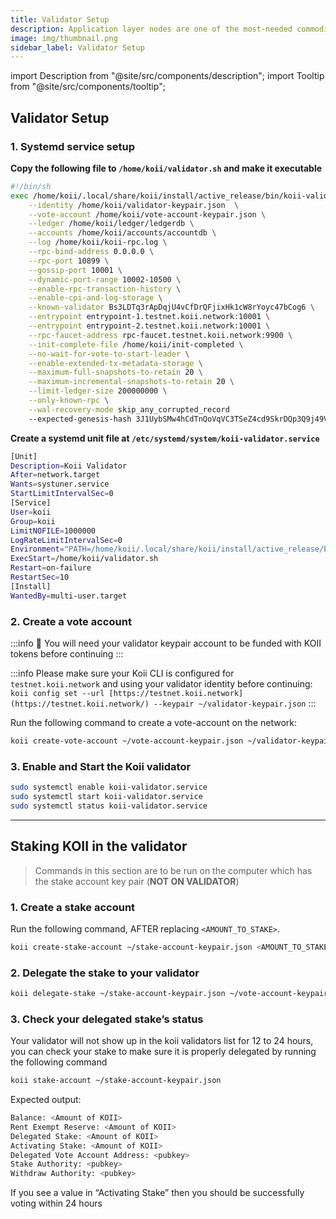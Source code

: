 ```yaml
---
title: Validator Setup
description: Application layer nodes are one of the most-needed commodities in Web3.
image: img/thumbnail.png
sidebar_label: Validator Setup
---
```


import Description from "@site/src/components/description";
import Tooltip from "@site/src/components/tooltip";

## Validator Setup
### 1. Systemd service setup

**Copy the following file to `/home/koii/validator.sh` and make it executable**

```bash
#!/bin/sh
exec /home/koii/.local/share/koii/install/active_release/bin/koii-validator \
    --identity /home/koii/validator-keypair.json  \
    --vote-account /home/koii/vote-account-keypair.json \
    --ledger /home/koii/ledger/ledgerdb \
    --accounts /home/koii/accounts/accountdb \
    --log /home/koii/koii-rpc.log \
    --rpc-bind-address 0.0.0.0 \
    --rpc-port 10899 \
    --gossip-port 10001 \
    --dynamic-port-range 10002-10500 \
    --enable-rpc-transaction-history \
    --enable-cpi-and-log-storage \
    --known-validator Bs3LDTq3rApDqjU4vCfDrQFjixHk1cW8rYoyc47bCog6 \
    --entrypoint entrypoint-1.testnet.koii.network:10001 \
    --entrypoint entrypoint-2.testnet.koii.network:10001 \
    --rpc-faucet-address rpc-faucet.testnet.koii.network:9900 \
    --init-complete-file /home/koii/init-completed \
    --no-wait-for-vote-to-start-leader \
    --enable-extended-tx-metadata-storage \
    --maximum-full-snapshots-to-retain 20 \
    --maximum-incremental-snapshots-to-retain 20 \
    --limit-ledger-size 200000000 \
    --only-known-rpc \
    --wal-recovery-mode skip_any_corrupted_record
    --expected-genesis-hash 3J1UybSMw4hCdTnQoVqVC3TSeZ4cd9SkrDQp3Q9j49VF

```

**Create a systemd unit file at `/etc/systemd/system/koii-validator.service`**

```bash
[Unit]
Description=Koii Validator
After=network.target
Wants=systuner.service
StartLimitIntervalSec=0
[Service]
User=koii
Group=koii
LimitNOFILE=1000000
LogRateLimitIntervalSec=0
Environment="PATH=/home/koii/.local/share/koii/install/active_release/bin:/usr/local/sbin:/usr/local/bin:/usr/sbin:/usr/bin:/sbin:/bin:/usr/games:/usr/local/games"
ExecStart=/home/koii/validator.sh
Restart=on-failure
RestartSec=10
[Install]
WantedBy=multi-user.target
```

### 2. Create a vote account

:::info
🚧 You will need your validator keypair account to be funded with KOII tokens before continuing
:::

:::info
Please make sure your Koii CLI is configured for `testnet.koii.network` and using your validator identity before continuing:
`koii config set --url [https://testnet.koii.network](https://testnet.koii.network/) --keypair ~/validator-keypair.json`
:::

Run the following command to create a vote-account on the network:

```bash
koii create-vote-account ~/vote-account-keypair.json ~/validator-keypair.json ~/authorized-withdrawer-keypair.json
```

### 3. Enable and Start the Koii validator

```bash
sudo systemctl enable koii-validator.service
sudo systemctl start koii-validator.service
sudo systemctl status koii-validator.service
```

---

## Staking KOII in the validator

> Commands in this section are to be run on the computer which has the stake account key pair (**NOT ON VALIDATOR**)
>

### 1. Create a stake account

Run the following command, AFTER replacing `<AMOUNT_TO_STAKE>`.

```bash
koii create-stake-account ~/stake-account-keypair.json <AMOUNT_TO_STAKE> --stake-authority ~/validator-keypair.json --withdraw-authority ~/authorized-withdrawer-keypair.json
```

### 2. Delegate the stake to your validator

```bash
koii delegate-stake ~/stake-account-keypair.json ~/vote-account-keypair.json --stake-authority ~/validator-keypair.json --force
```

### 3. Check your delegated stake’s status

Your validator will not show up in the koii validators list for 12 to 24 hours, you can check your stake to make sure it is properly delegated by running the following command

```bash
koii stake-account ~/stake-account-keypair.json
```

Expected output:

```bash
Balance: <Amount of KOII>
Rent Exempt Reserve: <Amount of KOII>
Delegated Stake: <Amount of KOII>
Activating Stake: <Amount of KOII>
Delegated Vote Account Address: <pubkey>
Stake Authority: <pubkey>
Withdraw Authority: <pubkey>
```

If you see a value in “Activating Stake” then you should be successfully voting within 24 hours
